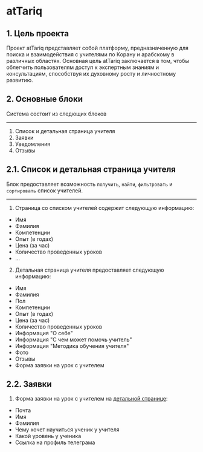 # atTariq
## 1. Цель проекта
Проект atTariq представляет собой платформу, предназначенную для поиска и взаимодействия с учителями по Корану и арабскому в различных областях. Основная цель atTariq заключается в том, чтобы облегчить пользователям доступ к экспертным знаниям и консультациям, способствуя их духовному росту и личностному развитию.

## 2. Основные блоки
Система состоит из следющих блоков<hr>
 1. Список и детальная страница учителя
 2. Заявки
 3. Уведомления 
 4. Отзывы


## 2.1. Список и детальная страница учителя
Блок предоставляет возможность `получить`, `найти`, `фильтровать` и `сортировать` список учителей.<hr>
1. Страница со списком учителей содержит следующую информацию:
- Имя
- Фамилия 
- Компетенции 
- Опыт (в годах)
- Цена (за час)
- Количество проведенных уроков
- ... <br>

2. <div id="detail">Детальная страница учителя предоставляет следующую информацию:</div>
- Имя 
- Фамилия 
- Пол
- Компетенции 
- Опыт (в годах)
- Цена (за час)
- Количество проведенных уроков
- Информация "О себе"
- Информация "С чем может помочь учитель"
- Информация "Методика обучения учителя"
- Фото
- Отзывы<br>
- Форма заявки на урок с учителем 

## 2.2. Заявки
1. Форма заявки на урок с учителем на <a href="#detail">детальной странице</a>:
- Почта
- Имя 
- Фамилия
- Чему хочет научиться ученик у учителя
- Какой уровень у ученика
- Ссылка на профиль телеграма 
